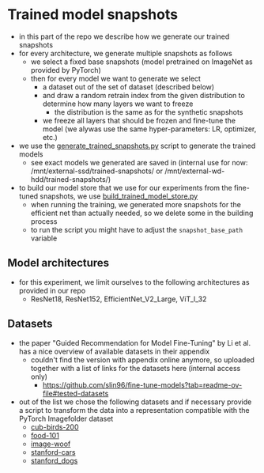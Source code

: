 # Trained model snapshots

- in this part of the repo we describe how we generate our trained snapshots
- for every architecture, we generate multiple snapshots as follows
    - we select a fixed base snapshots (model pretrained on ImageNet as provided by PyTorch)
    - then for every model we want to generate we select
        - a dataset out of the set of dataset (described below)
        - and draw a random retrain index from the given distribution to determine how many layers we want to freeze
            - the distribution is the same as for the synthetic snapshots
        - we freeze all layers that should be frozen and fine-tune the model (we alywas use the same hyper-parameters:
          LR, optimizer, etc.)
- we use the [generate_trained_snapshots.py](generate_trained_snapshots.py) script to generate the trained models
    - see exact models we generated are saved in (internal use for now: /mnt/external-ssd/trained-snapshots/ or
      /mnt/external-wd-hdd/trained-snapshots/)
- to build our model store that we use for our experiments from the fine-tuned snapshots, we
  use [build_trained_model_store.py](build_trained_model_store.py)
    - when running the training, we generated more snapshots for the efficient net than actually needed, so we delete
      some in the building process
    - to run the script you might have to adjust the `snapshot_base_path` variable

## Model architectures

- for this experiment, we limit ourselves to the following architectures as provided in our repo
    - ResNet18, ResNet152, EfficientNet_V2_Large, ViT_l_32

## Datasets

- the paper "Guided Recommendation for Model Fine-Tuning" by Li et al. has a nice overview of available datasets in
  their appendix
    - couldn't find the version with appendix online anymore, so uploaded together with a list of links for the datasets
      here (internal access only)
        - https://github.com/slin96/fine-tune-models?tab=readme-ov-file#tested-datasets
- out of the list we chose the following datasets and if necessary provide a script to transform the data into a
  representation compatible with the PyTorch Imagefolder dataset
    - [cub-birds-200](..%2F..%2F..%2F..%2Fdata%2Fcub-birds-200)
    - [food-101](..%2F..%2F..%2F..%2Fdata%2Ffood-101)
    - [image-woof](..%2F..%2F..%2F..%2Fdata%2Fimage-woof)
    - [stanford-cars](..%2F..%2F..%2F..%2Fdata%2Fstanford-cars)
    - [stanford_dogs](..%2F..%2F..%2F..%2Fdata%2Fstanford_dogs)
